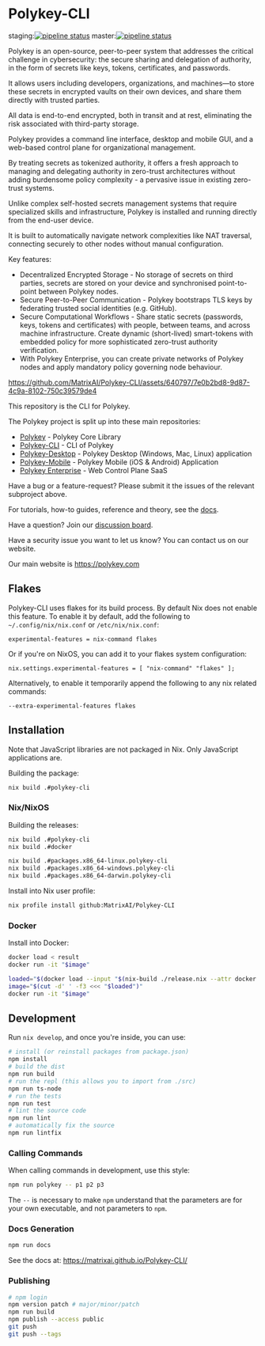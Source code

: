 # Polykey-CLI

staging:[![pipeline status](https://gitlab.com/MatrixAI/open-source/Polykey-CLI/badges/staging/pipeline.svg)](https://gitlab.com/MatrixAI/open-source/Polykey-CLI/commits/staging)
master:[![pipeline status](https://gitlab.com/MatrixAI/open-source/Polykey-CLI/badges/master/pipeline.svg)](https://gitlab.com/MatrixAI/open-source/Polykey-CLI/commits/master)

Polykey is an open-source, peer-to-peer system that addresses the critical challenge in cybersecurity: the secure sharing and delegation of authority, in the form of secrets like keys, tokens, certificates, and passwords.

It allows users including developers, organizations, and machines—to store these secrets in encrypted vaults on their own devices, and share them directly with trusted parties.

All data is end-to-end encrypted, both in transit and at rest, eliminating the risk associated with third-party storage.

Polykey provides a command line interface, desktop and mobile GUI, and a web-based control plane for organizational management.

By treating secrets as tokenized authority, it offers a fresh approach to managing and delegating authority in zero-trust architectures without adding burdensome policy complexity - a pervasive issue in existing zero-trust systems.

Unlike complex self-hosted secrets management systems that require specialized skills and infrastructure, Polykey is installed and running directly from the end-user device.

It is built to automatically navigate network complexities like NAT traversal, connecting securely to other nodes without manual configuration.

Key features:

* Decentralized Encrypted Storage - No storage of secrets on third parties, secrets are stored on your device and synchronised point-to-point between Polykey nodes.
* Secure Peer-to-Peer Communication - Polykey bootstraps TLS keys by federating trusted social identities (e.g. GitHub).
* Secure Computational Workflows - Share static secrets (passwords, keys, tokens and certificates) with people, between teams, and across machine infrastructure. Create dynamic (short-lived) smart-tokens with embedded policy for more sophisticated zero-trust authority verification.
* With Polykey Enterprise, you can create private networks of Polykey nodes and apply mandatory policy governing node behaviour.

https://github.com/MatrixAI/Polykey-CLI/assets/640797/7e0b2bd8-9d87-4c9a-8102-750c39579de4

This repository is the CLI for Polykey.

The Polykey project is split up into these main repositories:

* [Polykey](https://github.com/MatrixAI/Polykey) - Polykey Core Library
* [Polykey-CLI](https://github.com/MatrixAI/Polykey-CLI) - CLI of Polykey
* [Polykey-Desktop](https://github.com/MatrixAI/Polykey-Desktop) - Polykey Desktop (Windows, Mac, Linux) application
* [Polykey-Mobile](https://github.com/MatrixAI/Polykey-Mobile) - Polykey Mobile (iOS & Android) Application
* [Polykey Enterprise](https://polykey.com) - Web Control Plane SaaS

Have a bug or a feature-request? Please submit it the issues of the relevant subproject above.

For tutorials, how-to guides, reference and theory, see the [docs](https://polykey.com/docs).

Have a question? Join our [discussion board](https://github.com/MatrixAI/Polykey/discussions).

Have a security issue you want to let us know? You can contact us on our website.

Our main website is https://polykey.com

## Flakes

Polykey-CLI uses flakes for its build process. By default Nix does not enable this feature.
To enable it by default, add the following to `~/.config/nix/nix.conf` or `/etc/nix/nix.conf`:

```
experimental-features = nix-command flakes
```

Or if you're on NixOS, you can add it to your flakes system configuration:

```
nix.settings.experimental-features = [ "nix-command" "flakes" ];
```

Alternatively, to enable it temporarily append the following to any nix related commands:

```
--extra-experimental-features flakes
```

## Installation

Note that JavaScript libraries are not packaged in Nix. Only JavaScript applications are.

Building the package:

```sh
nix build .#polykey-cli
```

### Nix/NixOS

Building the releases:

```sh
nix build .#polykey-cli
nix build .#docker

nix build .#packages.x86_64-linux.polykey-cli
nix build .#packages.x86_64-windows.polykey-cli
nix build .#packages.x86_64-darwin.polykey-cli
```

Install into Nix user profile:

```sh
nix profile install github:MatrixAI/Polykey-CLI
```

### Docker

Install into Docker:

```sh
docker load < result
docker run -it "$image"

loaded="$(docker load --input "$(nix-build ./release.nix --attr docker --argstr npmDepsHash "$(prefetch-npm-deps ./package-lock.json)")")"
image="$(cut -d' ' -f3 <<< "$loaded")"
docker run -it "$image"
```

## Development

Run `nix develop`, and once you're inside, you can use:

```sh
# install (or reinstall packages from package.json)
npm install
# build the dist
npm run build
# run the repl (this allows you to import from ./src)
npm run ts-node
# run the tests
npm run test
# lint the source code
npm run lint
# automatically fix the source
npm run lintfix
```

### Calling Commands

When calling commands in development, use this style:

```sh
npm run polykey -- p1 p2 p3
```

The `--` is necessary to make `npm` understand that the parameters are for your own executable, and not parameters to `npm`.

### Docs Generation

```sh
npm run docs
```

See the docs at: https://matrixai.github.io/Polykey-CLI/

### Publishing

```sh
# npm login
npm version patch # major/minor/patch
npm run build
npm publish --access public
git push
git push --tags
```
